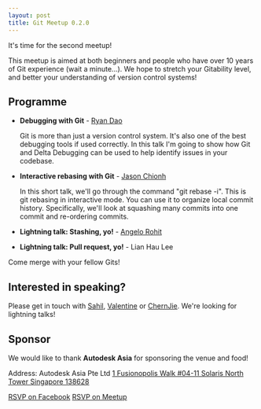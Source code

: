 ```yaml
---
layout: post
title: Git Meetup 0.2.0
---
```


It's time for the second meetup!

This meetup is aimed at both beginners and people who have over 10 years of Git experience (wait a minute\...). We hope to stretch your Gitability level, and better your understanding of version control systems!

## Programme

- **Debugging with Git** - [Ryan Dao](https://github.com/ryandao)
  
  Git is more than just a version control system. It's also one of the best debugging tools if used correctly. In this talk I'm going to show how Git and Delta Debugging can be used to help identify issues in your codebase.

- **Interactive rebasing with Git** - [Jason Chionh](https://github.com/jchionh)

  In this short talk, we'll go through the command "git rebase -i". This is git rebasing in interactive mode. You can use it to organize local commit history. Specifically, we'll look at squashing many commits into one commit and re-ordering commits.

- **Lightning talk: Stashing, yo!** - [Angelo Rohit](https://github.com/angelorohit)
- **Lightning talk: Pull request, yo!** - Lian Hau Lee

Come merge with your fellow Gits!

## Interested in speaking? 
Please get in touch with [Sahil](https://github.com/spinningarrow), [Valentine](https://github.com/valentine) or [ChernJie](https://github.com/chernjie). We're looking for lightning talks!

## Sponsor
We would like to thank **Autodesk Asia** for sponsoring the venue and food!

Address:
Autodesk Asia Pte Ltd
[1 Fusionopolis Walk \#04-11 Solaris North Tower Singapore 138628](https://www.google.com.sg/maps/place/Solaris/@1.2979921,103.7900456,17z)

<a class="btn btn-primary" href="https://www.facebook.com/events/1620351631543284/">RSVP on Facebook</a>
<a class="btn btn-danger" href="http://www.meetup.com/Grumpy-Gits-SG/events/222021217/">RSVP on Meetup</a>
